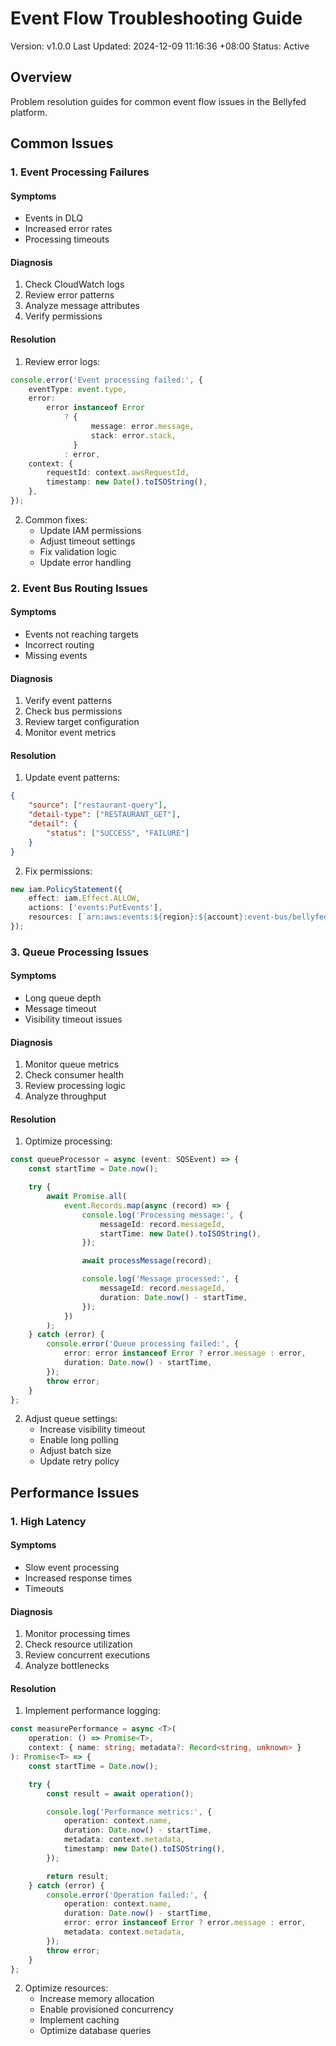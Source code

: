 # Event Flow Troubleshooting Guide

Version: v1.0.0
Last Updated: 2024-12-09 11:16:36 +08:00
Status: Active

## Overview

Problem resolution guides for common event flow issues in the Bellyfed platform.

## Common Issues

### 1. Event Processing Failures

#### Symptoms

- Events in DLQ
- Increased error rates
- Processing timeouts

#### Diagnosis

1. Check CloudWatch logs
2. Review error patterns
3. Analyze message attributes
4. Verify permissions

#### Resolution

1. Review error logs:

```typescript
console.error('Event processing failed:', {
    eventType: event.type,
    error:
        error instanceof Error
            ? {
                  message: error.message,
                  stack: error.stack,
              }
            : error,
    context: {
        requestId: context.awsRequestId,
        timestamp: new Date().toISOString(),
    },
});
```

2. Common fixes:
    - Update IAM permissions
    - Adjust timeout settings
    - Fix validation logic
    - Update error handling

### 2. Event Bus Routing Issues

#### Symptoms

- Events not reaching targets
- Incorrect routing
- Missing events

#### Diagnosis

1. Verify event patterns
2. Check bus permissions
3. Review target configuration
4. Monitor event metrics

#### Resolution

1. Update event patterns:

```json
{
    "source": ["restaurant-query"],
    "detail-type": ["RESTAURANT_GET"],
    "detail": {
        "status": ["SUCCESS", "FAILURE"]
    }
}
```

2. Fix permissions:

```typescript
new iam.PolicyStatement({
    effect: iam.Effect.ALLOW,
    actions: ['events:PutEvents'],
    resources: [`arn:aws:events:${region}:${account}:event-bus/bellyfed-analytics-${environment}`],
});
```

### 3. Queue Processing Issues

#### Symptoms

- Long queue depth
- Message timeout
- Visibility timeout issues

#### Diagnosis

1. Monitor queue metrics
2. Check consumer health
3. Review processing logic
4. Analyze throughput

#### Resolution

1. Optimize processing:

```typescript
const queueProcessor = async (event: SQSEvent) => {
    const startTime = Date.now();

    try {
        await Promise.all(
            event.Records.map(async (record) => {
                console.log('Processing message:', {
                    messageId: record.messageId,
                    startTime: new Date().toISOString(),
                });

                await processMessage(record);

                console.log('Message processed:', {
                    messageId: record.messageId,
                    duration: Date.now() - startTime,
                });
            })
        );
    } catch (error) {
        console.error('Queue processing failed:', {
            error: error instanceof Error ? error.message : error,
            duration: Date.now() - startTime,
        });
        throw error;
    }
};
```

2. Adjust queue settings:
    - Increase visibility timeout
    - Enable long polling
    - Adjust batch size
    - Update retry policy

## Performance Issues

### 1. High Latency

#### Symptoms

- Slow event processing
- Increased response times
- Timeouts

#### Diagnosis

1. Monitor processing times
2. Check resource utilization
3. Review concurrent executions
4. Analyze bottlenecks

#### Resolution

1. Implement performance logging:

```typescript
const measurePerformance = async <T>(
    operation: () => Promise<T>,
    context: { name: string; metadata?: Record<string, unknown> }
): Promise<T> => {
    const startTime = Date.now();

    try {
        const result = await operation();

        console.log('Performance metrics:', {
            operation: context.name,
            duration: Date.now() - startTime,
            metadata: context.metadata,
            timestamp: new Date().toISOString(),
        });

        return result;
    } catch (error) {
        console.error('Operation failed:', {
            operation: context.name,
            duration: Date.now() - startTime,
            error: error instanceof Error ? error.message : error,
            metadata: context.metadata,
        });
        throw error;
    }
};
```

2. Optimize resources:
    - Increase memory allocation
    - Enable provisioned concurrency
    - Implement caching
    - Optimize database queries

